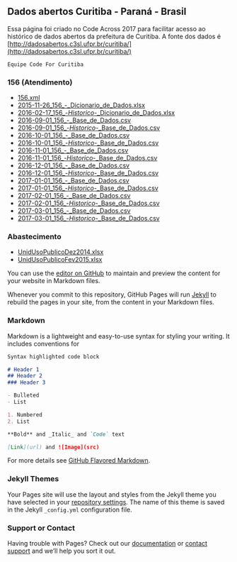## Dados abertos Curitiba - Paraná - Brasil

Essa página foi criado no Code Across 2017 para facilitar acesso ao histórico de dados abertos da prefeitura de Curitiba. 
A fonte dos dados é [http://dadosabertos.c3sl.ufpr.br/curitiba/](http://dadosabertos.c3sl.ufpr.br/curitiba/)

`Equipe Code For Curitiba`

### 156 (Atendimento)

- [156.xml](http://dadosabertos.c3sl.ufpr.br/curitiba/156/156.xml)
- [2015-11-26_156_-_Dicionario_de_Dados.xlsx](http://dadosabertos.c3sl.ufpr.br/curitiba/156/2015-11-26_156_-_Dicionario_de_Dados.xlsx)
- [2016-02-17_156_-_Historico_-_Dicionario_de_Dados.xlsx](http://dadosabertos.c3sl.ufpr.br/curitiba/156/2016-02-17_156_-_Historico_-_Dicionario_de_Dados.xlsx)
- [2016-09-01_156_-_Base_de_Dados.csv](http://dadosabertos.c3sl.ufpr.br/curitiba/156/2016-09-01_156_-_Base_de_Dados.csv)
- [2016-09-01_156_-_Historico_-_Base_de_Dados.csv](http://dadosabertos.c3sl.ufpr.br/curitiba/156/2016-09-01_156_-_Historico_-_Base_de_Dados.csv)
- [2016-10-01_156_-_Base_de_Dados.csv](http://dadosabertos.c3sl.ufpr.br/curitiba/156/2016-10-01_156_-_Base_de_Dados.csv)
- [2016-10-01_156_-_Historico_-_Base_de_Dados.csv](http://dadosabertos.c3sl.ufpr.br/curitiba/156/2016-10-01_156_-_Historico_-_Base_de_Dados.csv)
- [2016-11-01_156_-_Base_de_Dados.csv](http://dadosabertos.c3sl.ufpr.br/curitiba/156/2016-11-01_156_-_Base_de_Dados.csv)
- [2016-11-01_156_-_Historico_-_Base_de_Dados.csv](http://dadosabertos.c3sl.ufpr.br/curitiba/156/2016-11-01_156_-_Historico_-_Base_de_Dados.csv)
- [2016-12-01_156_-_Base_de_Dados.csv](http://dadosabertos.c3sl.ufpr.br/curitiba/156/2016-12-01_156_-_Base_de_Dados.csv)
- [2016-12-01_156_-_Historico_-_Base_de_Dados.csv](http://dadosabertos.c3sl.ufpr.br/curitiba/156/2016-12-01_156_-_Historico_-_Base_de_Dados.csv)
- [2017-01-01_156_-_Base_de_Dados.csv](http://dadosabertos.c3sl.ufpr.br/curitiba/156/2017-01-01_156_-_Base_de_Dados.csv)
- [2017-01-01_156_-_Historico_-_Base_de_Dados.csv](http://dadosabertos.c3sl.ufpr.br/curitiba/156/2017-01-01_156_-_Historico_-_Base_de_Dados.csv)
- [2017-02-01_156_-_Base_de_Dados.csv](http://dadosabertos.c3sl.ufpr.br/curitiba/156/2017-02-01_156_-_Base_de_Dados.csv)
- [2017-02-01_156_-_Historico_-_Base_de_Dados.csv](http://dadosabertos.c3sl.ufpr.br/curitiba/156/2017-02-01_156_-_Historico_-_Base_de_Dados.csv)
- [2017-03-01_156_-_Base_de_Dados.csv](http://dadosabertos.c3sl.ufpr.br/curitiba/156/2017-03-01_156_-_Base_de_Dados.csv)
- [2017-03-01_156_-_Historico_-_Base_de_Dados.csv](http://dadosabertos.c3sl.ufpr.br/curitiba/156/2017-03-01_156_-_Historico_-_Base_de_Dados.csv)

### Abastecimento

- [UnidUsoPublicoDez2014.xlsx](http://dadosabertos.c3sl.ufpr.br/curitiba/Abastecimento/UnidUsoPublicoDez2014.xlsx)
- [UnidUsoPublicoFev2015.xlsx](http://dadosabertos.c3sl.ufpr.br/curitiba/Abastecimento/UnidUsoPublicoFev2015.xlsx)




You can use the [editor on GitHub](https://github.com/mhbsti/dados-abertos-curitiba/edit/master/index.md) to maintain and preview the content for your website in Markdown files.

Whenever you commit to this repository, GitHub Pages will run [Jekyll](https://jekyllrb.com/) to rebuild the pages in your site, from the content in your Markdown files.

### Markdown

Markdown is a lightweight and easy-to-use syntax for styling your writing. It includes conventions for

```markdown
Syntax highlighted code block

# Header 1
## Header 2
### Header 3

- Bulleted
- List

1. Numbered
2. List

**Bold** and _Italic_ and `Code` text

[Link](url) and ![Image](src)
```

For more details see [GitHub Flavored Markdown](https://guides.github.com/features/mastering-markdown/).

### Jekyll Themes

Your Pages site will use the layout and styles from the Jekyll theme you have selected in your [repository settings](https://github.com/mhbsti/dados-abertos-curitiba/settings). The name of this theme is saved in the Jekyll `_config.yml` configuration file.

### Support or Contact

Having trouble with Pages? Check out our [documentation](https://help.github.com/categories/github-pages-basics/) or [contact support](https://github.com/contact) and we’ll help you sort it out.
